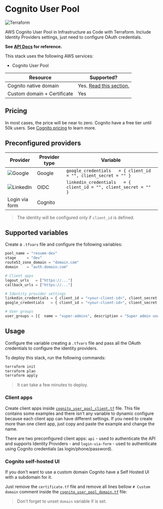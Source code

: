 # Cognito User Pool

![Terraform](https://img.shields.io/badge/terraform-%235835CC.svg?style=for-the-badge&logo=terraform&logoColor=white)

AWS Cognito User Pool in Infrastructure as Code with Terraform. Include Identity Providers settings, just need to configure OAuth credentials.

**See [API Docs](./api-docs.md) for reference.**

This stack uses the following AWS services:

- Cognito User Pool

| Resource                    | Supported?                                         |
| --------------------------- | -------------------------------------------------- |
| Cognito native domain       | Yes. [Read this section.](#cognito-self-hosted-ui) |
| Custom domain + Certificate | Yes                                                |

## Pricing

In most cases, the price will be near to zero. Cognito have a free tier until 50k users. See [Cognito pricing](https://aws.amazon.com/cognito/pricing/) to learn more.

## Preconfigured providers

| Provider                                                                                                           | Provider type | Variable                                                          |
| ------------------------------------------------------------------------------------------------------------------ | ------------- | ----------------------------------------------------------------- |
| ![Google](https://img.shields.io/badge/google-4285F4?style=for-the-badge&logo=google&logoColor=white)              | Google        | `google_credentials   = { client_id = "", client_secret = "" }`   |
| ![LinkedIn](https://img.shields.io/badge/linkedin-%230077B5.svg?style=for-the-badge&logo=linkedin&logoColor=white) | OIDC          | `linkedin_credentials   = { client_id = "", client_secret = "" }` |
| Login via form                                                                                                     | Cognito       |                                                                   |

> The identity will be configured only if `client_id` is defined.

## Supported variables

Create a `.tfvars` file and configure the following variables:

```tf
pool_name = "resume-dev"
stage     = "dev"
route53_zone_domain = "domain.com"
domain    = "auth.domain.com"

# Client apps
logout_urls   = ["https://..."]
callback_urls = ["https://..."]

# Identity provider settings
linkedin_credentials = { client_id = "<your-client-id>", client_secret = "<your-secret>" }
google_credentials   = { client_id = "<your-client-id>", client_secret = "<your-secret>" }

# User groups
user_groups = [{  name = "super-admins", description = "Super admin users" }]
```

## Usage

Configure the variable creating a `.tfvars` file and pass all the OAuth credentials to configure the identity providers.

To deploy this stack, run the following commands:

```sh
terraform init
terraform plan
terraform apply
```

> It can take a few minutes to deploy.

### Client apps

Create client apps inside [`cognito_user_pool_client.tf`](./cognito_user_pool_client.tf) file. This file contains some examples and there isn't any variable to dynamic configure because each client app can have different settings. If you need to create more than one client app, just copy and paste the example and change the name.

There are two preconfigured client apps: `api` - used to authenticate the API and supports Identity Providers - and `login-via-form` - used to authenticate using Cognito credentials (as login/phone/password).

### Cognito self-hosted UI

If you don't want to use a custom domain Cognito have a Self Hosted UI with a subdomain for it.

Just remove the `certificate.tf` file and remove all lines bellow `# Custom domain` comment inside the [`cognito_user_pool_domain.tf`](./cognito_user_pool_domain.tf) file:

> Don't forget to unset `domain` variable if is set.

